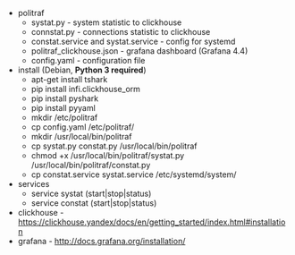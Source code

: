 * politraf
  * systat.py - system statistic to clickhouse
  * connstat.py - connections statistic to clickhouse
  * constat.service and systat.service - config for systemd
  * politraf_clickhouse.json - grafana dashboard (Grafana 4.4)
  * config.yaml - configuration file
* install (Debian, **Python 3 required**)
  * apt-get install tshark
  * pip install infi.clickhouse_orm
  * pip install pyshark
  * pip install pyyaml
  * mkdir /etc/politraf
  * cp config.yaml /etc/politraf/
  * mkdir /usr/local/bin/politraf
  * cp systat.py constat.py /usr/local/bin/politraf
  * chmod +x /usr/local/bin/politraf/systat.py /usr/local/bin/politraf/constat.py
  * cp constat.service systat.service /etc/systemd/system/
* services
  * service systat (start|stop|status)
  * service constat (start|stop|status)
* clickhouse - https://clickhouse.yandex/docs/en/getting_started/index.html#installation
* grafana - http://docs.grafana.org/installation/